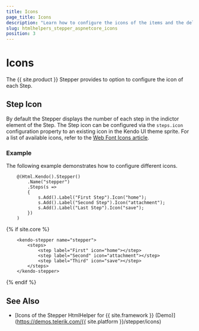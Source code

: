 ```yaml
---
title: Icons
page_title: Icons
description: "Learn how to configure the icons of the items and the delimiters of the widget."
slug: htmlhelpers_stepper_aspnetcore_icons
position: 3
---
```


# Icons

The {{ site.product }} Stepper provides to option to configure the icon of each Step.

## Step Icon

By default the Stepper displays the number of each step in the indictor element of the Step. The Step icon can be configured via the `steps.icon` configuration property to an existing icon in the Kendo UI theme sprite. For a list of available icons, refer to the [Web Font Icons article](https://docs.telerik.com/kendo-ui/styles-and-layout/icons-web).

### Example

The following example demonstrates how to configure different icons.

```HtmlHelper
    @(Html.Kendo().Stepper()
        .Name("stepper")
        .Steps(s =>
        {
            s.Add().Label("First Step").Icon("home");
            s.Add().Label("Second Step").Icon("attachment");
            s.Add().Label("Last Step").Icon("save");
        })
    )
```
{% if site.core %}
```TagHelper
    <kendo-stepper name="stepper">
        <steps>
            <step label="First" icon="home"></step>
            <step label="Second" icon="attachment"></step>
            <step label="Third" icon="save"></step>
        </steps>
    </kendo-stepper>
```
{% endif %}

## See Also

* [Icons of the Stepper HtmlHelper for {{ site.framework }} (Demo)](https://demos.telerik.com/{{ site.platform }}/stepper/icons)
